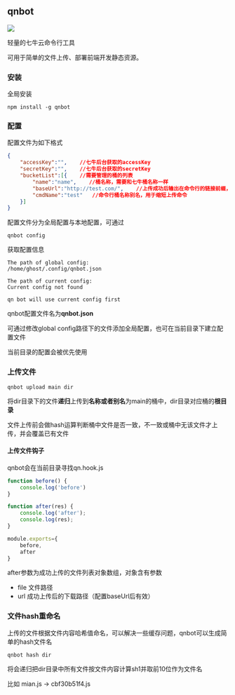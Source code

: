 ## qnbot

[![](https://img.shields.io/npm/v/qnbot.svg?style=flat-square)](https://www.npmjs.com/package/qnbot)

轻量的七牛云命令行工具

可用于简单的文件上传、部署前端开发静态资源。

### 安装

全局安装

```shell
npm install -g qnbot
```

### 配置

配置文件为如下格式

```json
{
    "accessKey":"",    //七牛后台获取的accessKey
    "secretKey":"",    //七牛后台获取的secretKey
    "bucketList":[{    //需要管理的桶的列表
        "name":"name",    //桶名称，需要和七牛桶名称一样
        "baseUrl":"http://test.com/",    //上传成功后输出在命令行的链接前缀，可选
        "cmdName":"test"   //命令行桶名称别名，用于缩短上传命令
    }]
}
```

配置文件分为全局配置与本地配置，可通过
```shell
qnbot config
```
获取配置信息
```shell
The path of global config:
/home/ghost/.config/qnbot.json

The path of current config:
Current config not found

qn bot will use current config first
```
qnbot配置文件名为**qnbot.json**

可通过修改global config路径下的文件添加全局配置，也可在当前目录下建立配置文件

当前目录的配置会被优先使用

### 上传文件
```shell script
qnbot upload main dir
```
将dir目录下的文件**递归**上传到**名称或者别名**为main的桶中，dir目录对应桶的**根目录**

文件上传前会做hash运算判断桶中文件是否一致，不一致或桶中无该文件才上传，并会覆盖已有文件

#### 上传文件钩子

qnbot会在当前目录寻找qn.hook.js
```javascript
function before() {
    console.log('before')
}

function after(res) {
    console.log('after');
    console.log(res);
}

module.exports={
    before,
    after
}
```
after参数为成功上传的文件列表对象数组，对象含有参数

- file 文件路径
- url 成功上传后的下载路径（配置baseUrl后有效）

### 文件hash重命名

上传的文件根据文件内容哈希值命名，可以解决一些缓存问题，qnbot可以生成简单的hash文件名

```shell script
qnbot hash dir
```

将会递归把dir目录中所有文件按文件内容计算sh1并取前10位作为文件名

比如 mian.js -> cbf30b51f4.js
